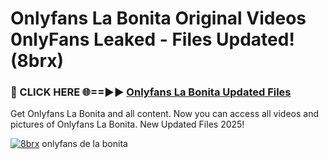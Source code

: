 # Onlyfans La Bonita Original Videos 0nlyFans Leaked - Files Updated! (8brx)

<h3>🔴 CLICK HERE 🌐==►► <a href="https://tinyurl.com/x26r9saj" rel="nofollow">Onlyfans La Bonita Updated Files</a></h3>

Get Onlyfans La Bonita and all content. Now you can access all videos and pictures of Onlyfans La Bonita. New Updated Files 2025!

[![8brx](https://i.imgur.com/LkgZPqh.gif)](https://tinyurl.com/x26r9saj)
onlyfans de la bonita